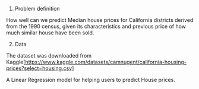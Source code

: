 1. Problem definition

How well can we predict Median house prices for California districts derived from the 1990 census, given its characteristics and previous price of how much similar
house have been sold.



2. Data

The dataset was downloaded from Kaggle[https://www.kaggle.com/datasets/camnugent/california-housing-prices?select=housing.csv]




A Linear Regression model for helping users to predict House prices.
